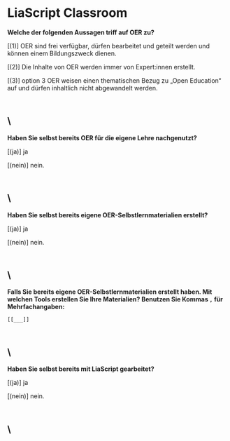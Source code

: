 <!--
author: Britta Petersen
email: b.petersen@rz.uni-kiel.de
version: 0.0.1
date: 2024-10-21
comment: Demonstration der Classroom Funktion; Einstieg in LiaScript
language: de
narrator: Deutsch Female

repository: https://github.com/RDM4CAU/LiaPlayground
icon: https://raw.githubusercontent.com/RDM4CAU/TtL-FDM/main/images/fdm_lehre.png
-->

# LiaScript Classroom

**Welche der folgenden Aussagen triff auf OER zu?**

[(1)] OER sind frei verfügbar, dürfen bearbeitet und geteilt werden und können einem Bildungszweck dienen.

[(2)] Die Inhalte von OER werden immer von Expert:innen erstellt.

[(3)] option 3 OER weisen einen thematischen Bezug zu „Open Education“ auf und dürfen inhaltlich nicht abgewandelt werden.

\
\
---


**Haben Sie selbst bereits OER für die eigene Lehre nachgenutzt?**

[(ja)] ja

[(nein)] nein.


\
\
---


**Haben Sie selbst bereits eigene OER-Selbstlernmaterialien erstellt?**

[(ja)] ja

[(nein)] nein.


\
\
---

**Falls Sie bereits eigene OER-Selbstlernmaterialien erstellt haben. Mit welchen Tools erstellen Sie Ihre Materialien? Benutzen Sie Kommas `,` für Mehrfachangaben:**

    [[___]]

\
\
---

**Haben Sie selbst bereits mit LiaScript gearbeitet?**

[(ja)] ja

[(nein)] nein.


\
\
---



